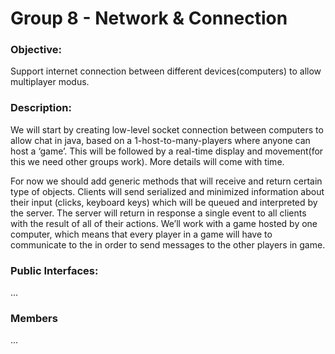 Group 8 - Network & Connection
=============================

### Objective:
 
Support internet connection between different devices(computers) to allow multiplayer modus.


### Description:
We will start by creating low-level socket connection between computers to allow chat in java, based on a 1-host-to-many-players where anyone can host a ‘game’. This will be followed by a real-time display and movement(for this we need other groups work). More details will come with time.  

For now we should add generic methods that will receive and return certain type of objects. Clients will send serialized and minimized information about their input (clicks, keyboard keys) which will be queued and interpreted by the server. The server will return in response a single event to all clients with the result of all of their actions.
We’ll work with a game hosted by one computer, which means that every player in a game will have to communicate to the in order to send messages to the other players in game.

### Public Interfaces: 
...

### Members
...